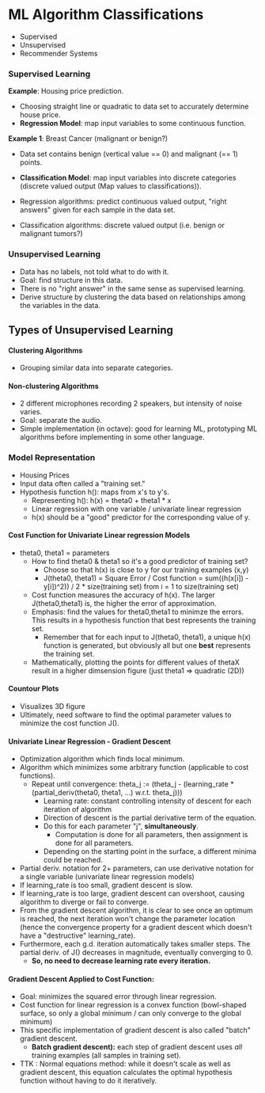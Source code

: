 # ML Algorithm Classifications
* Supervised
* Unsupervised
* Recommender Systems    

### Supervised Learning

__Example__: Housing price prediction. 
* Choosing straight line or quadratic to data set to accurately determine house price.
* __Regression Model__: map input variables to some continuous function. 

__Example 1__: Breast Cancer (malignant or benign?)
* Data set contains benign (vertical value == 0) and malignant (== 1) points.
* __Classification Model__: map input variables into discrete categories (discrete valued output (Map values to classifications)).

* Regression algorithms: predict continuous valued output, "right answers"
  given for each sample in the data set.
* Classification algorithms: discrete valued output (i.e. benign or malignant
  tumors?)

### Unsupervised Learning
* Data has no labels, not told what to do with it. 
* Goal: find structure in this data.
* There is no "right answer" in the same sense as supervised learning. 
* Derive structure by clustering the data based on relationships among the
  variables in the data.

## Types of Unsupervised Learning
#### Clustering Algorithms
* Grouping similar data into separate categories.

#### Non-clustering Algorithms 
* 2 different microphones recording 2 speakers, but intensity of noise varies. 
* Goal: separate the audio.
* Simple implementation (in octave): good for learning ML, prototyping ML
  algorithms before implementing in some other language. 

### Model Representation 
* Housing Prices 
* Input data often called a "training set."
* Hypothesis function h(): maps from x's to y's.
  * Representing h(): h(x) = theta0 + theta1 * x
  * Linear regression with one variable / univariate linear regression 
  * h(x) should be a "good" predictor for the corresponding value of y.

#### Cost Function for Univariate Linear regression Models
* theta0, theta1 = parameters
  * How to find theta0 & theta1 so it's a good predictor of training set?
    * Choose so that h(x) is close to y for our training examples (x,y) 
    * J(theta0, theta1) = Square Error / Cost function = sum((h(x[i]) - y[i])^2)) / 2 \* size(training set) from i = 1 to size(training set)
  * Cost function measures the accuracy of h(x). The larger J(theta0,theta1)
    is, the higher the error of approximation. 
  * Emphasis: find the values for theta0,theta1 to minimze the errors. This
    results in a hypothesis function that best represents the training set.
    * Remember that for each input to J(theta0, theta1), a unique h(x) function
      is generated, but obviously all but one **best** represents the training
set.
  * Mathematically, plotting the points for different values of thetaX result
    in a higher dimsension figure (just theta1 => quadratic (2D))

#### Countour Plots  
* Visualizes 3D figure
* Ultimately, need software to find the optimal parameter values to minimize
  the cost function J().  

#### Univariate Linear Regression - Gradient Descent
* Optimization algorithm which finds local minimum.
* Algorithm which minimizes some arbitrary function (applicable to cost functions). 
  * Repeat until convergence: theta\_j := (theta\_j - (learning\_rate \* (partial\_deriv(theta0, theta1, ...) w.r.t. theta\_j)))
    * Learning rate: constant controlling intensity of descent for each iteration of algorithm
    * Direction of descent is the partial derivative term of the equation.
    * Do this for each parameter "j", **simultaneously**.
      * Computation is done for all parameters, then assignment is done for all parameters.
    * Depending on the starting point in the surface, a different minima could be reached.
* Partial deriv. notation for 2+ parameters, can use derivative notation for a single variable (univariate linear regression models)
* If learning\_rate is too small, gradient descent is slow.
* If learning\_rate is too large, gradient descent can overshoot, causing algorithm to diverge or fail to converge.
* From the gradient descent algorithm, it is clear to see once an optimum is reached, the next iteration won't change the parameter location (hence the convergence property for a gradient descent which doesn't have a "destructive" learning\_rate).
* Furthermore, each g.d. iteration automatically takes smaller steps. The partial deriv. of J() decreases in magnitude, eventually converging to 0.
  * **So, no need to decrease learning rate every iteration.**

#### Gradient Descent Applied to Cost Function:
* Goal: minimizes the squared error through linear regression.
* Cost function for linear regression is a convex function (bowl-shaped surface, so only a global minimum / can only converge to the global minimum) 
* This specific implementation of gradient descent is also called "batch" gradient descent. 
  * **Batch gradient descent):** each step of gradient descent uses *all* training examples (all samples in training set). 
* TTK : Normal equations method: while it doesn't scale as well as gradient descent, this equation calculates the optimal hypothesis function without having to do it iteratively.






